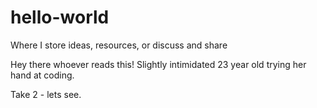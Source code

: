 # hello-world
Where I store ideas, resources, or discuss and share

Hey there whoever reads this! Slightly intimidated 23 year old trying her hand at coding. 


Take 2 - lets see.
